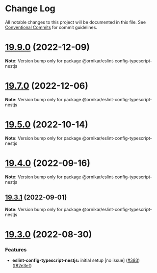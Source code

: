 # Change Log

All notable changes to this project will be documented in this file.
See [Conventional Commits](https://conventionalcommits.org) for commit guidelines.

# [19.9.0](https://github.com/ornikar/eslint-configs/compare/v19.8.0...v19.9.0) (2022-12-09)

**Note:** Version bump only for package @ornikar/eslint-config-typescript-nestjs





# [19.7.0](https://github.com/ornikar/eslint-configs/compare/v19.6.0...v19.7.0) (2022-12-06)

**Note:** Version bump only for package @ornikar/eslint-config-typescript-nestjs





# [19.5.0](https://github.com/ornikar/eslint-configs/compare/v19.4.0...v19.5.0) (2022-10-14)

**Note:** Version bump only for package @ornikar/eslint-config-typescript-nestjs





# [19.4.0](https://github.com/ornikar/eslint-configs/compare/v19.3.1...v19.4.0) (2022-09-16)

**Note:** Version bump only for package @ornikar/eslint-config-typescript-nestjs





## [19.3.1](https://github.com/ornikar/eslint-configs/compare/v19.3.0...v19.3.1) (2022-09-01)

**Note:** Version bump only for package @ornikar/eslint-config-typescript-nestjs





# [19.3.0](https://github.com/ornikar/eslint-configs/compare/v19.2.0...v19.3.0) (2022-08-30)


### Features

* **eslint-config-typescript-nestjs:** initial setup [no issue] ([#383](https://github.com/ornikar/eslint-configs/issues/383)) ([f82e3ef](https://github.com/ornikar/eslint-configs/commit/f82e3ef04bedb15a0836ebe5261b07209f2f9e62))
